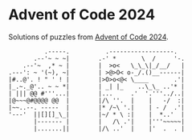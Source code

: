 # Advent of Code 2024

Solutions of puzzles from [Advent of Code 2024](https://adventofcode.com/2024).

```
          .-----.          .------------------.
       .--'~ ~ ~|        .-' *       \  /     '-.
    .--'~  ,* ~ |        |  >o<   \_\_\|_/__/   |
.---': ~ '(~), ~|        | >@>O< o-_/.()__------|
|#..@'. ! " ' ! |        |>O>o<@< \____       .'|
|_.~._@'.. ~ ~ *|        | _| |_    ..\_\_ ..'* |
| ||| @@ #'''...|        |...     .'  '.'''../..|
|@~~~@#@@@@ @@  |        |/\ ''.  |    |   -/  :|
|~~..--. -----  |        |* /~\ '.|    | - /  .'|
'---'  ||[][]_\_|        |~/ * \ :|    |  *..'  |
       |------- |        |   /\ .'|    |'''~~~~~|
       |.......||        |/\ ..'  |    |'  .  . |
```
